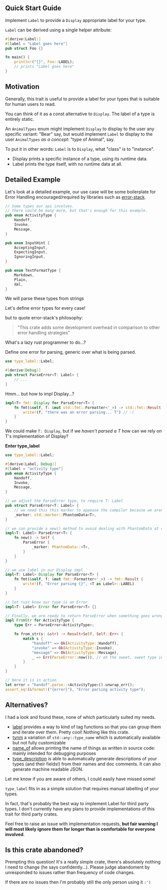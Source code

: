 ## Quick Start Guide

Implement `Label` to provide a `Display` appropriate label for your type.

`Label` can be derived using a single helper attribute:
```rust
#[derive(Label)]
#[label = "Label goes here"]
pub struct Foo {}

fn main() {
    println!("{}", Foo::LABEL);
    // prints "Label goes here"
}
```

## Motivation

Generally, this trait is useful to provide a label for your types that is suitable for human users to read.

You can think of it as a const alternative to `Display`. The label of a type is entirely static.

An `AnimalTypes` enum might implement `Display` to display to the user any specific variant: "Bear" say,
but would implement `Label` to display to the user `AnimalTypes` _as a concept_: "type of Animal", say.

To put it in other words:
`Label` is to `Display`, what "class" is to "instance".

* Display prints a specific instance of a type, using its runtime data.
* Label prints the type itself, with no runtime data at all.

## Detailed Example

Let's look at a detailed example, our use case will be some boilerplate for Error Handling
encouraged/required by libraries such as [error-stack](https://docs.rs/error-stack/latest/error_stack/#crate-philosophy).

```rust
// Some types our api involves.
// there could be many more, but that's enough for this example.
pub enum ActivityType {
    Handoff,
    Invoke,
    Message,
}

pub enum InputHint {
    AcceptingInput,
    ExpectingInput,
    IgnoringInput,
}

pub enum TextFormatType {
    Markdown,
    Plain,
    Xml,
}
```

We will parse these types from strings

Let's define error types for every case!

but to quote error-stack's philosophy:

> "This crate adds some development overhead in comparison to other error handling strategies"

What's a lazy rust programmer to do...?

Define one error for parsing, generic over what is being parsed.

```rust
use type_label::Label;

#[derive(Debug)]
pub struct ParseError<T: Label> {
    // ...
}
```

Hmm... but how to impl Display...?
```rust
impl<T> fmt::Display for ParseError<T> {
    fn fmt(&self, f: &mut std::fmt::Formatter<'_>) -> std::fmt::Result {
        write!(f, "there was an error parsing... T") // :(
    }
}
```
We could make `T: Display`, but if we *haven't parsed a T* how can we rely on T's implementation of Display?

**Enter type_label**
```rust
use type_label::Label;

#[derive(Label, Debug)]
#[label = "activity type"]
pub enum ActivityType {
    Handoff,
    Invoke,
    Message,
}

// we adjust the ParseError type, to require T: Label
pub struct ParseError<T: Label> {
    // we need this this marker to appease the compiler because we aren't "using" T
    _marker: std::marker::PhantomData<T>,
}

// we can provide a new() method to avoid dealing with PhantomData at call site
impl<T: Label> ParseError<T> {
    fn new() -> Self {
        ParseError {
            _marker: PhantomData::<T>,
        }
    }
}

// we use label in our Display impl
impl<T: Label> Display for ParseError<T> {
    fn fmt(&self, f: &mut fmt::Formatter<'_>) -> fmt::Result {
        write!(f, "Error parsing {}", <T as Label>::LABEL)
    }
}

// let rust know our type is an Error
impl<T: Label> Error for ParseError<T> {}

// Finally, we are ready to return ParseError when something goes wrong parsing our type :)
impl FromStr for ActivityType {
    type Err = ParseError<ActivityType>;

    fn from_str(s: &str) -> Result<Self, Self::Err> {
        match s {
            "handoff" => Ok(ActivityType::Handoff),
            "invoke" => Ok(ActivityType::Invoke),
            "message" => Ok(ActivityType::Message),
            _ => Err(ParseError::new()), // oh the sweet, sweet type inference! :)
        }
    }
}

// Here it is in action
let error = "handof".parse::<ActivityType>().unwrap_err();
assert_eq!(&format!("{error}"), "Error parsing activity type");
```

## Alternatives?

I had a look and found these, none of which particularly suited my needs.

* [label](https://lib.rs/crates/label) provides a way to kind of tag functions so that you can group them and iterate over them. Pretty cool! Nothing like this crate.
* [tynm](https://lib.rs/crates/tynm) a variation of `std::any::type_name` which is automatically available but not fully customizable
* [name_of](https://lib.rs/crates/nameof) allows printing the name of things as written in source code: mainly intended for debugging purposes
* [type_description](https://lib.rs/crates/type_description) is able to automatically generate descriptions of your types (and their fields!) from their names and doc comments. It can also generate machine readable JSON.

Let me know if you are aware of others, I could easily have missed some!

`type_label` fits in as a simple solution that requires manual labelling of your types.

In fact, that's probably the best way to implement Label for third party types.
I don't currently have any plans to provide implementations of this trait for third party crates.

Feel free to raise an issue with implementation requests, **but fair warning I will most likely ignore them for longer than is comfortable for everyone involved**.

## Is this crate abandoned?

Prempting this question! It's a really simple crate, there's absolutely nothing I need to change (he says confidently...).
Please judge abandoment by unresponded to issues rather than frequency of code changes.

If there are no issues then I'm probably still the only person using it `:')`
